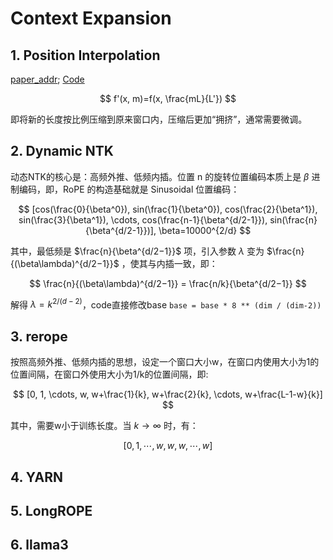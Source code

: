 # Context Expansion

## 1. Position Interpolation

[paper_addr](https://arxiv.org/pdf/2306.15595); [Code](/src/docs/codes/models/01_context_expansion.md#Position-Interpolation)

$$
f'(x, m)=f(x, \frac{mL}{L'})
$$

即将新的长度按比例压缩到原来窗口内，压缩后更加“拥挤”，通常需要微调。

## 2. Dynamic NTK

动态NTK的核心是：高频外推、低频内插。位置 n 的旋转位置编码本质上是 $\beta$ 进制编码，即，RoPE 的构造基础就是 Sinusoidal 位置编码：

$$
[cos(\frac{0}{\beta^0}), sin(\frac{1}{\beta^0}), cos(\frac{2}{\beta^1}), sin(\frac{3}{\beta^1}), \cdots, cos(\frac{n-1}{\beta^{d/2-1}}), sin(\frac{n}{\beta^{d/2-1}})], \beta=10000^{2/d}
$$

其中，最低频是 $\frac{n}{\beta^{d/2−1}}$ 项，引入参数 $\lambda$ 变为 $\frac{n}{(\beta\lambda)^{d/2−1}}$ ，使其与内插一致，即：

$$
\frac{n}{(\beta\lambda)^{d/2−1}} = \frac{n/k}{\beta^{d/2−1}}
$$

解得 $\lambda=k^{2/(d−2)}$，code直接修改base `base = base * 8 ** (dim / (dim-2))`

## 3. rerope
按照高频外推、低频内插的思想，设定一个窗口大小w，在窗口内使用大小为1的位置间隔，在窗口外使用大小为1/k的位置间隔，即:

$$
[0, 1, \cdots, w, w+\frac{1}{k}, w+\frac{2}{k}, \cdots, w+\frac{L-1-w}{k}]
$$

其中，需要w小于训练长度。当 $k\rightarrow \infty$ 时，有：

$$
[0, 1, \cdots, w, w, w, \cdots, w]
$$

## 4. YARN


## 5. LongROPE


## 6. llama3